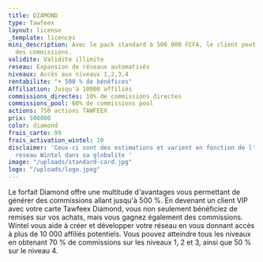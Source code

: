 ```yaml
---
title: DIAMOND
type: Tawfeex
layout: license
_template: licences
mini_description: Avec le pack standard à 500 000 FCFA, le client peut gagner 60%
  des commissions.
validite: Validite illimite
reseau: Expansion de réseaux automatisés
niveaux: Accès aux niveaux 1,2,3,4
rentabilite: "+ 500 % de bénéfices"
Affiliation: Jusqu'à 10000 affiliés
commissions_directes: 10% de commissions directes
commissions_pool: 60% de commissions pool
actions: 750 actions TAWFEEX
prix: 500000
color: diamond
frais_carte: 99
frais_activation_wintel: 10
disclaimer: 'Ceux-ci sont des estimations et varient en fonction de l''expansion du
  reseau Wintel dans sa globalite '
image: "/uploads/standard-card.jpg"
logo: "/uploads/logo.jpeg"
---
```


Le forfait Diamond offre une multitude d'avantages vous permettant de générer des commissions allant jusqu'à 500 %. En devenant un client VIP avec votre carte Tawfeex Diamond, vous non seulement bénéficiez de remises sur vos achats, mais vous gagnez également des commissions. Wintel vous aide à créer et développer votre réseau en vous donnant accès à plus de 10 000 affiliés potentiels. Vous pouvez atteindre tous les niveaux en obtenant 70 % de commissions sur les niveaux 1, 2 et 3, ainsi que 50 % sur le niveau 4.

